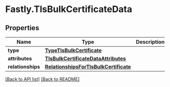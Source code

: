 # Fastly.TlsBulkCertificateData

## Properties

Name | Type | Description | Notes
------------ | ------------- | ------------- | -------------
**type** | [**TypeTlsBulkCertificate**](TypeTlsBulkCertificate.md) |  | [optional] 
**attributes** | [**TlsBulkCertificateDataAttributes**](TlsBulkCertificateDataAttributes.md) |  | [optional] 
**relationships** | [**RelationshipsForTlsBulkCertificate**](RelationshipsForTlsBulkCertificate.md) |  | [optional] 


[[Back to API list]](../../README.md#endpoints) [[Back to README]](../../README.md)
